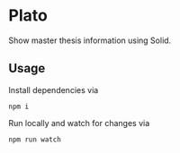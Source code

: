 # Plato

Show master thesis information using Solid.

## Usage
Install dependencies via
```shell
npm i
```
Run locally and watch for changes via
```shell
npm run watch
```
